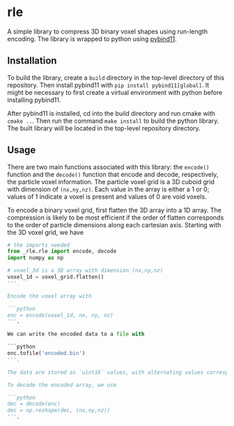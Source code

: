 # rle
A simple library to compress 3D binary voxel shapes using run-length encoding. The library is wrapped to python using [pybind11](https://github.com/pybind/pybind11).

## Installation
To build the library, create a `build` directory in the top-level directory of this repository. Then install pybind11 with ```pip install pybind11[global]```. It might be necessary to first create a virtual environment with python before installing pybind11.

After pybind11 is installed, cd into the build directory and run cmake with ```cmake ..```. Then run the command ```make install``` to build the python library. The built library will be located in the top-level repository directory.

## Usage
There are two main functions associated with this library: the `encode()` function and the `decode()` function that encode and decode, respectively, the particle voxel information. The particle voxel grid is a 3D cuboid grid with dimension of `(nx,ny,nz)`. Each value in the array is either a 1 or 0; values of 1 indicate a voxel is present and values of 0 are void voxels.

To encode a binary voxel grid, first flatten the 3D array into a 1D array. The compression is likely to be most efficient if the order of flatten corresponds to the order of particle dimensions along each cartesian axis. Starting with the 3D voxel grid, we have

```python
# the imports needed
from _rle.rle import encode, decode
import numpy as np

# voxel_3d is a 3D array with dimension (nx,ny,nz)
voxel_1d = voxel_grid.flatten()
'''.

Encode the voxel array with

```python
enc = encode(voxel_1d, nx, ny, nz)
'''.

We can write the encoded data to a file with

```python
enc.tofile('encoded.bin')
'''.

The data are stored as `uint16` values, with alternating values corresponding to runs of 0 or 1. The header of the file contains information about the array dimensions and the first run value. For runs longer than `2^16-1`, four consecutive values `uint16` values are stored. The first is a 0 to indicate the start of a long run. The second value is the number of `2^16` consecutive runs of a given value (0 or 1). The third value is another 0 and the fourth value is the remainder of the long run.

To decode the encoded array, we use

```python
dec = decode(enc)
dec = np.reshape(dec, (nx,ny,nz))
'''.

